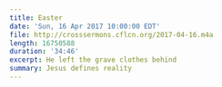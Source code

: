 ```yaml
---
title: Easter
date: 'Sun, 16 Apr 2017 10:00:00 EDT'
file: http://crosssermons.cflcn.org/2017-04-16.m4a
length: 16750588
duration: '34:46'
excerpt: He left the grave clothes behind
summary: Jesus defines reality
---
```

